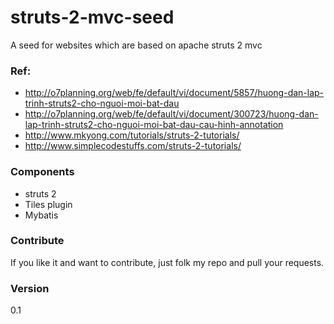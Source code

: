 # struts-2-mvc-seed
A seed for websites which are based on apache struts 2 mvc

### Ref: 
* http://o7planning.org/web/fe/default/vi/document/5857/huong-dan-lap-trinh-struts2-cho-nguoi-moi-bat-dau
* http://o7planning.org/web/fe/default/vi/document/300723/huong-dan-lap-trinh-struts2-cho-nguoi-moi-bat-dau-cau-hinh-annotation
* http://www.mkyong.com/tutorials/struts-2-tutorials/
* http://www.simplecodestuffs.com/struts-2-tutorials/

### Components
* struts 2
* Tiles plugin
* Mybatis


### Contribute
If you like it and want to contribute, just folk my repo and pull your requests.

### Version
0.1

